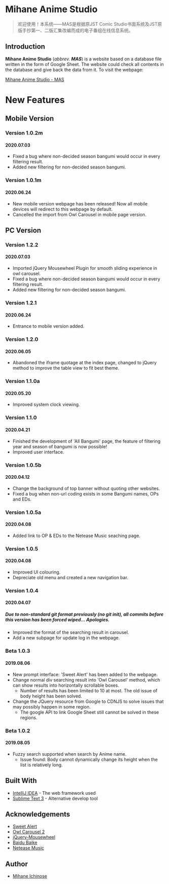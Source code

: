 # Mihane Anime Studio
> 欢迎使用！本系统——MAS是根据原JST Comic Studio书面系统及JST原版手抄第一、二版汇集改编而成的电子番组在线信息系统。
## Introduction
**Mihane Anime Studio** (*abbrev. **MAS***) is a website based on a database file written in the form of Google Sheet. The website could check all contents in the database and give back the data from it.
To visit the webpage:

[Mihane Anime Studio - MAS](http://mihane.cc/)
# New Features
## Mobile Version
### Version 1.0.2m
#### 2020.07.03
- Fixed a bug where non-decided season bangumi would occur in every filtering result.
- Added new filtering for non-decided season bangumi.
### Version 1.0.1m
#### 2020.06.24
- New mobile version webpage has been released! Now all mobile devices will redirect to this webpage by default.
- Cancelled the import from Owl Carousel in mobile page version.
## PC Version
### Version 1.2.2
#### 2020.07.03
- Imported jQuery Mousewheel Plugin for smooth sliding experience in owl carousel.
- Fixed a bug where non-decided season bangumi would occur in every filtering result.
- Added new filtering for non-decided season bangumi.
### Version 1.2.1
#### 2020.06.24
- Entrance to mobile version added.
### Version 1.2.0
#### 2020.06.05
- Abandoned the iframe quotage at the index page, changed to jQuery method to improve the table view to fit best theme.
### Version 1.1.0a
#### 2020.05.20
- Improved system clock viewing.
### Version 1.1.0
#### 2020.04.21
- Finished the development of 'All Bangumi' page, the feature of filtering year and season of bangumi is now possible!
- Improved user interface.
### Version 1.0.5b
#### 2020.04.12
- Change the background of top banner without quoting other websites.
- Fixed a bug when non-url coding exists in some Bangumi names, OPs and EDs.
### Version 1.0.5a
#### 2020.04.08
- Added link to OP & EDs to the Netease Music seaching page.
### Version 1.0.5
#### 2020.04.08
- Improved UI colouring.
- Depreciate old menu and created a new navigation bar.
### Version 1.0.4
#### 2020.04.07
##### Due to non-standard git format previously (no git init), all commits before this version has been forced wiped... Apologies.
- Improved the format of the searching result in carousel.
- Add a new subpage for update log in the webpage.
### Beta 1.0.3
#### 2019.08.06
- New prompt interface: 'Sweet Alert' has been added to the webpage.
- Change normal div searching result into 'Owl Carousel' method, which can show results into horizontally scrollable boxes.
  - Number of results has been limited to 10 at most. The old issue of body height has been solved.
- Change the JQuery resource from Google to CDNJS to solve issues that may possibly happen in some region.
  - The google API to link Google Sheet still cannot be solved in these regions.
### Beta 1.0.2
#### 2019.08.05
- Fuzzy search supported when search by Anime name.
  - Issue found: Body cannot dynamically change its height when the list is relatively long.
## Built With
- [IntelliJ IDEA](https://www.jetbrains.com/idea/) - The web framework used
- [Sublime Text 3](https://www.sublimetext.com/3) - Alternative develop tool
## Acknowledgements
- [Sweet Alert](https://sweetalert.js.org/)
- [Owl Carousel 2](https://owlcarousel2.github.io/OwlCarousel2/)
- [jQuery-Mousewheel](https://github.com/jquery/jquery-mousewheel/)
- [Baidu Baike](https://baike.baidu.com/)
- [Netease Music](https://music.163.com/)
## Author
- [Mihane Ichinose](https://space.bilibili.com/5049780?from=search&seid=7121011517825966874)
